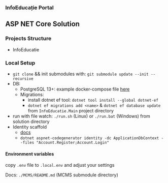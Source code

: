 ### InfoEducație Portal

## ASP NET Core Solution

### Projects Structure
* InfoEducatie

### Local Setup
 * `git clone` && init submodules with: `git submodule update --init --recursive`
 * DB: 
   * PostgreSQL 13+: example docker-compose file [here](./db-docker-compose.yml)
   * Migrations:
     * install dotnet ef tool: `dotnet tool install --global dotnet-ef`
     * `dotnet ef migrations add <name>` & `dotnet ef database update` from `InfoEducatie.Main` project directory
 * run with file watch: `./run.sh` (Linux) or `./run.bat` (Windows) from solution directory
 * Identity scaffold
    * [docs](https://docs.microsoft.com/en-us/aspnet/core/security/authentication/scaffold-identity?view=aspnetcore-3.1&tabs=netcore-cli#scaffold-identity-into-a-razor-project-with-authorization)
    * `dotnet aspnet-codegenerator identity -dc ApplicationDbContext --files "Account.Register;Account.Login"
`

#### Environment variables 
  copy `.env` file to `.local.env` and adjust your settings
  
  Docs: `./MCMS/README.md` (MCMS submodule directory)
